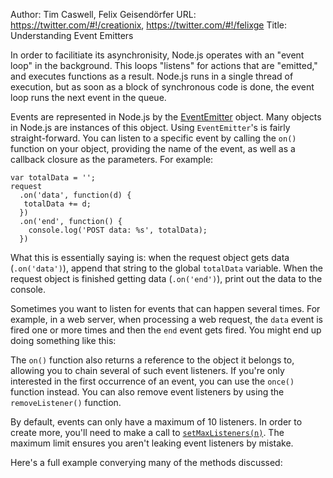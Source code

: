 Author: Tim Caswell, Felix Geisendörfer
URL: https://twitter.com/#!/creationix, https://twitter.com/#!/felixge
Title: Understanding Event Emitters

In order to facilitiate its asynchronisity, Node.js operates with an "event loop" in the background. This loops "listens" for actions that are "emitted," and executes functions as a result. Node.js runs in a single thread of execution, but as soon as a block of synchronous code is done, the event loop runs the next event in the queue. 

Events are represented in Node.js by the [EventEmitter](../nodejs_ref_guide/events.html) object. Many objects in Node.js are instances of this object. Using `EventEmitter`'s is fairly straight-forward. You can listen to a specific event by calling the `on()` function on your object, providing the name of the event, as well as a callback closure as the parameters. For example:

    var totalData = '';
    request
      .on('data', function(d) {
       totalData += d;
      })
      .on('end', function() {
        console.log('POST data: %s', totalData);
      })

What this is essentially saying is: when the request object gets data (`.on('data')`), append that string to the global `totalData` variable. When the request object is finished getting data (`.on('end')`), print out the data to the console.

Sometimes you want to listen for events that can happen several times. For example, in a web server, when processing a web request, the `data` event is fired one or more times and then the `end` event gets fired. You might end up doing something like this:

<script src='http://snippets.nodemanual.org/github.com/mattpardee/nodemanual.org-examples/nodejs_dev_guide/understanding_event_emitters/understanding.event.emitters.1.js?linestart=3&lineend=0&showlines=false' defer='defer'></script>

The `on()` function also returns a reference to the object it belongs to, allowing you to chain several of such event listeners. If you're only interested in the first occurrence of an event, you can use the `once()` function instead. You can also remove event listeners by using the `removeListener()` function.

<Note>By default, events can only have a maximum of 10 listeners. In order to create more, you'll need to make a call to [`setMaxListeners(n)`](../nodejs_ref_guide/events.html#setMaxListeners). The maximum limit ensures you aren't leaking event listeners by mistake.</Note>

Here's a full example converying many of the methods discussed:

<script src='http://snippets.nodemanual.org/github.com/mattpardee/nodemanual.org-examples/nodejs_dev_guide/understanding_event_emitters/understanding.event.emitters.2.js?linestart=3&lineend=0&showlines=false' defer='defer'></script>